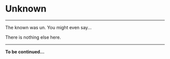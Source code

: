 # Unknown

---

The known was un. You might even say...

There is nothing else here.

---

**To be continued...**
